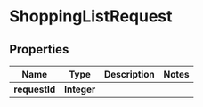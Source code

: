 

# ShoppingListRequest

## Properties

Name | Type | Description | Notes
------------ | ------------- | ------------- | -------------
**requestId** | **Integer** |  | 



